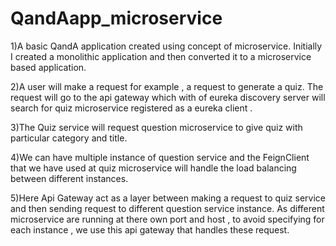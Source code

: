 # QandAapp_microservice

1)A basic QandA application created using concept of microservice. Initially I created a monolithic application and then converted it to a microservice based application.

2)A user will make a request for example , a request to generate a quiz. The request will go to the api gateway which with of eureka discovery server will search for quiz microservice registered as a eureka client .

3)The Quiz service will request question microservice to give quiz with particular category and title.

4)We can have multiple instance of question service and the FeignClient that we have used at quiz microservice will handle the load balancing between different instances.

5)Here Api Gateway act as a layer between making a request to quiz service and then sending request to different question service instance. As different microservice are running at there own port and host , to avoid specifying for each instance , we use this api gateway that handles these request.
